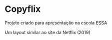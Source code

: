 # Copyflix
Projeto criado para apresentação na escola ESSA

Um layout similar ao site da Netflix (2019)
